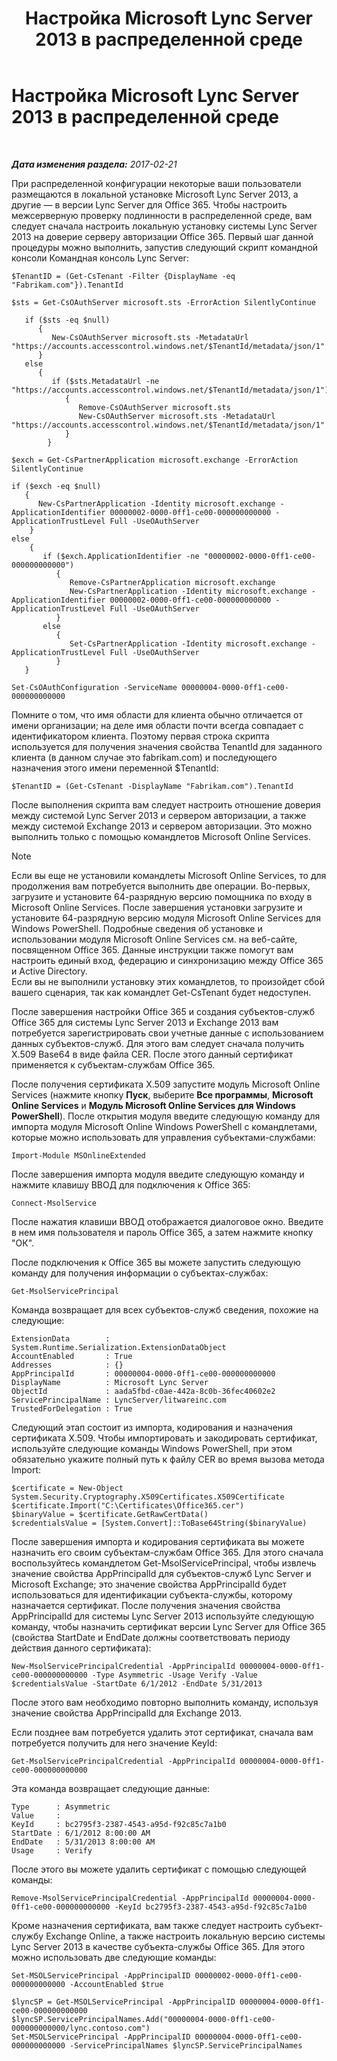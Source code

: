 ﻿---
title: Настройка Microsoft Lync Server 2013 в распределенной среде
TOCTitle: Настройка Microsoft Lync Server 2013 в распределенной среде
ms:assetid: 700639ec-5264-4449-a8a6-d7386fad8719
ms:mtpsurl: https://technet.microsoft.com/ru-ru/library/JJ204990(v=OCS.15)
ms:contentKeyID: 49310129
ms.date: 02/21/2017
mtps_version: v=OCS.15
ms.translationtype: HT
---

# Настройка Microsoft Lync Server 2013 в распределенной среде

 

_**Дата изменения раздела:** 2017-02-21_

При распределенной конфигурации некоторые ваши пользователи размещаются в локальной установке Microsoft Lync Server 2013, а другие — в версии Lync Server для Office 365. Чтобы настроить межсерверную проверку подлинности в распределенной среде, вам следует сначала настроить локальную установку системы Lync Server 2013 на доверие серверу авторизации Office 365. Первый шаг данной процедуры можно выполнить, запустив следующий скрипт командной консоли Командная консоль Lync Server:

    $TenantID = (Get-CsTenant -Filter {DisplayName -eq "Fabrikam.com"}).TenantId
    
    $sts = Get-CsOAuthServer microsoft.sts -ErrorAction SilentlyContinue
            
       if ($sts -eq $null)
          {
             New-CsOAuthServer microsoft.sts -MetadataUrl "https://accounts.accesscontrol.windows.net/$TenantId/metadata/json/1"
          }
       else
          {
             if ($sts.MetadataUrl -ne  "https://accounts.accesscontrol.windows.net/$TenantId/metadata/json/1")
                {
                   Remove-CsOAuthServer microsoft.sts
                   New-CsOAuthServer microsoft.sts -MetadataUrl "https://accounts.accesscontrol.windows.net/$TenantId/metadata/json/1"
                }
            }
    
    $exch = Get-CsPartnerApplication microsoft.exchange -ErrorAction SilentlyContinue
            
    if ($exch -eq $null)
       {
          New-CsPartnerApplication -Identity microsoft.exchange -ApplicationIdentifier 00000002-0000-0ff1-ce00-000000000000 -ApplicationTrustLevel Full -UseOAuthServer
        }
    else
        {
           if ($exch.ApplicationIdentifier -ne "00000002-0000-0ff1-ce00-000000000000")
              {
                 Remove-CsPartnerApplication microsoft.exchange
                 New-CsPartnerApplication -Identity microsoft.exchange -ApplicationIdentifier 00000002-0000-0ff1-ce00-000000000000 -ApplicationTrustLevel Full -UseOAuthServer 
              }
           else
              {
                 Set-CsPartnerApplication -Identity microsoft.exchange -ApplicationTrustLevel Full -UseOAuthServer
              }
       }
    
    Set-CsOAuthConfiguration -ServiceName 00000004-0000-0ff1-ce00-000000000000

Помните о том, что имя области для клиента обычно отличается от имени организации; на деле имя области почти всегда совпадает с идентификатором клиента. Поэтому первая строка скрипта используется для получения значения свойства TenantId для заданного клиента (в данном случае это fabrikam.com) и последующего назначения этого имени переменной $TenantId:

    $TenantID = (Get-CsTenant -DisplayName "Fabrikam.com").TenantId

После выполнения скрипта вам следует настроить отношение доверия между системой Lync Server 2013 и сервером авторизации, а также между системой Exchange 2013 и сервером авторизации. Это можно выполнить только с помощью командлетов Microsoft Online Services.

> [!note]  
> Если вы еще не установили командлеты Microsoft Online Services, то для продолжения вам потребуется выполнить две операции. Во-первых, загрузите и установите 64-разрядную версию помощника по входу в Microsoft Online Services. После завершения установки загрузите и установите 64-разрядную версию модуля Microsoft Online Services для Windows PowerShell. Подробные сведения об установке и использовании модуля Microsoft Online Services см. на веб-сайте, посвященном Office 365. Данные инструкции также помогут вам настроить единый вход, федерацию и синхронизацию между Office 365 и Active Directory.<br />Если вы не выполнили установку этих командлетов, то произойдет сбой вашего сценария, так как командлет Get-CsTenant будет недоступен.

После завершения настройки Office 365 и создания субъектов-служб Office 365 для системы Lync Server 2013 и Exchange 2013 вам потребуется зарегистрировать свои учетные данные с использованием данных субъектов-служб. Для этого вам следует сначала получить X.509 Base64 в виде файла CER. После этого данный сертификат применяется к субъектам-службам Office 365.

После получения сертификата X.509 запустите модуль Microsoft Online Services (нажмите кнопку **Пуск**, выберите **Все программы**, **Microsoft Online Services** и **Модуль Microsoft Online Services для Windows PowerShell**). После открытия модуля введите следующую команду для импорта модуля Microsoft Online Windows PowerShell с командлетами, которые можно использовать для управления субъектами-службами:

    Import-Module MSOnlineExtended

После завершения импорта модуля введите следующую команду и нажмите клавишу ВВОД для подключения к Office 365:

    Connect-MsolService

После нажатия клавиши ВВОД отображается диалоговое окно. Введите в нем имя пользователя и пароль Office 365, а затем нажмите кнопку "ОК".

После подключения к Office 365 вы можете запустить следующую команду для получения информации о субъектах-службах:

    Get-MsolServicePrincipal

Команда возвращает для всех субъектов-служб сведения, похожие на следующие:

    ExtensionData        : System.Runtime.Serialization.ExtensionDataObject
    AccountEnabled       : True
    Addresses            : {}
    AppPrincipalId       : 00000004-0000-0ff1-ce00-000000000000
    DisplayName          : Microsoft Lync Server
    ObjectId             : aada5fbd-c0ae-442a-8c0b-36fec40602e2
    ServicePrincipalName : LyncServer/litwareinc.com
    TrustedForDelegation : True

Следующий этап состоит из импорта, кодирования и назначения сертификата X.509. Чтобы импортировать и закодировать сертификат, используйте следующие команды Windows PowerShell, при этом обязательно укажите полный путь к файлу CER во время вызова метода Import:

    $certificate = New-Object System.Security.Cryptography.X509Certificates.X509Certificate
    $certificate.Import("C:\Certificates\Office365.cer")
    $binaryValue = $certificate.GetRawCertData()
    $credentialsValue = [System.Convert]::ToBase64String($binaryValue)

После завершения импорта и кодирования сертификата вы можете назначить его своим субъектам-службам Office 365. Для этого сначала воспользуйтесь командлетом Get-MsolServicePrincipal, чтобы извлечь значение свойства AppPrincipalId для субъектов-служб Lync Server и Microsoft Exchange; это значение свойства AppPrincipalId будет использоваться для идентификации субъекта-службы, которому назначается сертификат. После получения значения свойства AppPrincipalId для системы Lync Server 2013 используйте следующую команду, чтобы назначить сертификат версии Lync Server для Office 365 (свойства StartDate и EndDate должны соответствовать периоду действия данного сертификата):

    New-MsolServicePrincipalCredential -AppPrincipalId 00000004-0000-0ff1-ce00-000000000000 -Type Asymmetric -Usage Verify -Value $credentialsValue -StartDate 6/1/2012 -EndDate 5/31/2013

После этого вам необходимо повторно выполнить команду, используя значение свойства AppPrincipalId для Exchange 2013.

Если позднее вам потребуется удалить этот сертификат, сначала вам потребуется получить для него значение KeyId:

    Get-MsolServicePrincipalCredential -AppPrincipalId 00000004-0000-0ff1-ce00-000000000000

Эта команда возвращает следующие данные:

    Type      : Asymmetric
    Value     : 
    KeyId     : bc2795f3-2387-4543-a95d-f92c85c7a1b0
    StartDate : 6/1/2012 8:00:00 AM
    EndDate   : 5/31/2013 8:00:00 AM
    Usage     : Verify

После этого вы можете удалить сертификат с помощью следующей команды:

    Remove-MsolServicePrincipalCredential -AppPrincipalId 00000004-0000-0ff1-ce00-000000000000 -KeyId bc2795f3-2387-4543-a95d-f92c85c7a1b0

Кроме назначения сертификата, вам также следует настроить субъект-службу Exchange Online, а также настроить локальную версию системы Lync Server 2013 в качестве субъекта-службы Office 365. Для этого можно использовать две следующие команды:

    Set-MSOLServicePrincipal -AppPrincipalID 00000002-0000-0ff1-ce00-000000000000 -AccountEnabled $true
    
    $lyncSP = Get-MSOLServicePrincipal -AppPrincipalID 00000004-0000-0ff1-ce00-000000000000
    $lyncSP.ServicePrincipalNames.Add("00000004-0000-0ff1-ce00-000000000000/lync.contoso.com")
    Set-MSOLServicePrincipal -AppPrincipalID 00000004-0000-0ff1-ce00-000000000000 -ServicePrincipalNames $lyncSP.ServicePrincipalNames

